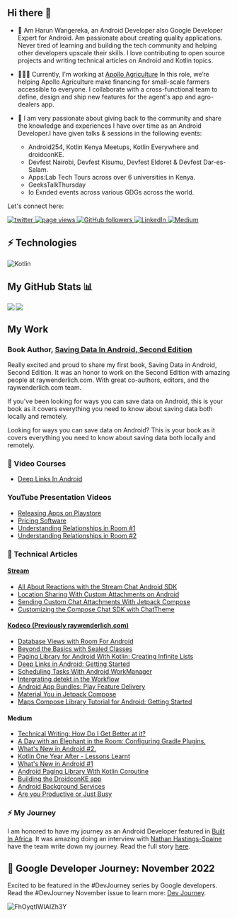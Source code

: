 ## Hi there 👋

- 🤖 Am Harun Wangereka, an Android Developer also Google Developer Expert for Android. Am passionate about creating quality applications. Never tired of learning and building the tech community and helping other developers upscale their skills. I love contributing to open source projects and writing technical articles on Android and Kotlin topics.

- 👨🏽‍💻 Currently, I'm working at [Apollo Agriculture](https://www.apolloagriculture.com) In this role, we’re helping Apollo Agriculture make financing for small-scale farmers accessible to everyone. I collaborate with a cross-functional team to define, design and ship new features for the agent's app and agro-dealers app.

- 🚀 I am very passionate about giving back to the community and share the knowledge and experiences I have over time as an Android Developer.I have given talks & sessions in the following events:

   - Android254, Kotlin Kenya Meetups, Kotlin Everywhere and droidconKE. 
   - Devfest Nairobi, Devfest Kisumu, Devfest Eldoret & Devfest Dar-es-Salam.  
   - Apps:Lab Tech Tours across over 6 universities in Kenya. 
   - GeeksTalkThursday  
   - Io Exnded events across various GDGs across the world.

Let's connect here:

<p align="left">
  <a href="https://twitter.com/wangerekaharun">
    <img src="https://img.shields.io/twitter/follow/wangerekaharun?paulodhiamboh?color=green&logo=twitter" alt="twitter" />
  </a>
  <a href="https://github.com/wangerekaharun/wangerekaharun">
    <img src="https://visitor-badge.laobi.icu/badge?page_id=paulodhiambo.paulodhiambo" alt="page views" />
  </a>
 
  <a href="https://github.com/wangerekaharun?tab=followers">
    <img alt="GitHub followers" src="https://img.shields.io/github/followers/wangerekaharun?color=green&logo=github">
  </a>
  <a href="https://www.linkedin.com/in/harun-wangereka-442b37b9/">
    <img alt="LinkedIn" src="https://img.shields.io/badge/LinkedIn-0077B5?logo=linkedin&logoColor=white">
  </a>
  <a href="https://medium.com/@harunwangereka">
    <img alt="Medium" src="https://img.shields.io/badge/Medium-medium-blue">
  </a>
</p>



## ⚡️ Technologies

![Kotlin](https://img.shields.io/badge/-Kotlin-430098?style=flat-square&logo=kotlin)

## My GitHub Stats 📊
<a href="https://github.com/anuraghazra/github-readme-stats">
<img align="left" src="https://github-readme-stats.vercel.app/api?username=wangerekaharun&count_private=true&show_icons=true" />
</a>
<a href="https://github.com/anuraghazra/convoychat">
<img align="center" src="https://github-readme-stats.vercel.app/api/top-langs/?username=wangerekaharun" />
</a>

<br>

## My Work

### Book Author, [Saving Data In Android, Second Edition](https://www.raywenderlich.com/books/saving-data-on-android)

Really excited and proud to share my first book, Saving Data in Android, Second Edition. It was an honor to work on the Second Edition with amazing people at raywenderlich.com. 
With great co-authors, editors, and the raywenderlich.com team.
 
If you've been looking for ways you can save data on Android, this is your book as it covers everything you need to know about saving data both locally and remotely.

 
Looking for ways you can save data on Android? This is your book as it covers everything you need to know about saving data both locally and remotely.

### 🎥 Video Courses
- [Deep Links In Android](https://www.raywenderlich.com/20868773-deep-links-in-android)

### YouTube Presentation Videos

- [Releasing Apps on Playstore](https://youtu.be/ajWQmWxT5kc) 
- [Pricing Software](https://youtu.be/Y0g_2Sx5Olc) 
- [Understanding Relationships in Room #1](https://youtu.be/Ocw-G7Cmp9A) 
- [Understanding Relationships in Room #2](https://youtu.be/MZkGzs7r088) 

### 🔖 Technical Articles

#### [Stream](https://getstream.io/)
- [All About Reactions with the Stream Chat Android SDK](https://getstream.io/blog/android-sdk-reactions/)
- [Location Sharing With Custom Attachments on Android](https://getstream.io/blog/android-location-sharing/)
- [Sending Custom Chat Attachments With Jetpack Compose](https://getstream.io/blog/custom-attachments-jetpack-compose/)
- [Customizing the Compose Chat SDK with ChatTheme](https://getstream.io/blog/compose-chat-chattheme/)

#### [Kodeco (Previously raywenderlich.com)](https://www.kodeco.com/home)
- [Database Views with Room For Android](https://www.raywenderlich.com/10194335-database-views-with-room-for-android)
- [Beyond the Basics with Sealed Classes](https://www.raywenderlich.com/7547739-kotlin-and-android-beyond-the-basics-with-sealed-classes)
- [Paging Library for Android With Kotlin: Creating Infinite Lists](https://www.raywenderlich.com/12244218-paging-library-for-android-with-kotlin-creating-infinite-lists)
- [Deep Links in Android: Getting Started](https://www.raywenderlich.com/18330247-deep-links-in-android-getting-started)
- [Scheduling Tasks With Android WorkManager](https://www.raywenderlich.com/20689637-scheduling-tasks-with-android-workmanager)
- [Intergrating detekt in the Workflow](https://www.raywenderlich.com/24470020-integrating-detekt-in-the-workflow)
- [Android App Bundles: Play Feature Delivery](https://www.raywenderlich.com/27947850-android-app-bundles-play-feature-delivery)
- [Material You in Jetpack Compose](https://www.raywenderlich.com/32081822-material-you-in-jetpack-compose)
- [Maps Compose Library Tutorial for Android: Getting Started](https://www.kodeco.com/34720426-maps-compose-library-tutorial-for-android-getting-started)

#### Medium
- [Technical Writing: How Do I Get Better at it?](https://harunwangereka.medium.com/technical-writing-how-do-i-get-better-at-it-4af86aa49a38)
- [A Day with an Elephant in the Room: Configuring Gradle Plugins.](https://medium.com/@harunwangereka/a-day-with-an-elephant-in-the-room-configuring-gradle-plugins-3331b0be64c7) 
- [What's New in Android #2.](https://medium.com/@harunwangereka/whats-new-in-android-2-a-ton-of-updates-ba4f2804890c)  
- [Kotlin One Year After - Lessons Learnt](https://medium.com/@harunwangereka/kotlin-one-year-after-lessons-learnt-1a9f0822f53c) 
- [What's New in Android #1](https://medium.com/@harunwangereka/whats-new-in-android-a-technical-approach-bdb13d0a3ce) 
- [Android Paging Library With Kotlin Coroutine](https://medium.com/@harunwangereka/android-paging-library-with-kotlin-coroutines-b96602e3fae3) 
- [Building the DroidconKE app](https://medium.com/@harunwangereka/building-droidconke-android-app-5f91c406faac) 
- [Android Background Services](https://medium.com/@harunwangereka/android-background-services-b5aac6be3f04) 
- [Are you Productive or Just Busy](https://medium.com/@harunwangereka/are-you-productive-or-just-busy-69abecebf043) 

### ⚡️ My Journey
I am honored to have my journey as an Android Developer featured in [Built In Africa](https://www.builtinafrica.io/). It was amazing doing an interview with [Nathan Hastings-Spaine](https://www.linkedin.com/in/nathanhs/) have the team write down my journey. Read the full story [here](https://www.builtinafrica.io/blog-post/harun-wangereka-appslab).

## 🚀 Google Developer Journey: November 2022
Excited to be featured in the #DevJourney series by Google developers. Read the #DevJourney November issue to learn more:
[Dev Journey](https://developers.googleblog.com/2022/10/developer-journey-november22.html).


![FhOyqtIWIAIZh3Y](https://user-images.githubusercontent.com/15122455/207302185-ac9700ff-1ae8-45e5-921a-c8d75a79479b.jpg)




